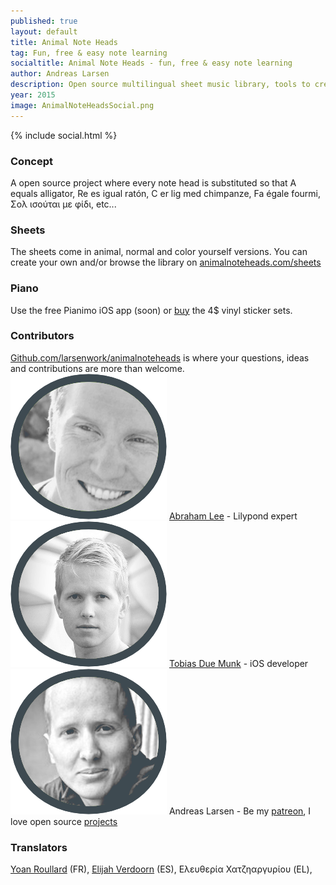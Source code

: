 ```yaml
---
published: true
layout: default
title: Animal Note Heads
tag: Fun, free & easy note learning
socialtitle: Animal Note Heads - fun, free & easy note learning
author: Andreas Larsen
description: Open source multilingual sheet music library, tools to create your own sheet music, iOS app and much more - all free.
year: 2015
image: AnimalNoteHeadsSocial.png
---
```


{% include social.html %}

### Concept
A open source project where every note head is substituted so that A equals alligator, Re es igual ratón, C er lig med chimpanze, Fa égale fourmi, Σολ ισούται με φίδι, etc...

### Sheets
The sheets come in animal, normal and color yourself versions. You can create your own and/or browse the library on [animalnoteheads.com/sheets](/sheets)

### Piano
Use the free Pianimo iOS app (soon) or [buy](http://www.redbubble.com/people/animalnoteheads/shop/) the 4$ vinyl sticker sets.

### Contributors
[Github.com/larsenwork/animalnoteheads](https://github.com/larsenwork/animalnoteheads) is where your questions, ideas and contributions are more than welcome.  
<span id="contri">
![Abraham](assets/img/abraham.png) [Abraham Lee](http://fonts.openlilylib.org) - Lilypond expert  
![Tobias](assets/img/tobi.png) [Tobias Due Munk](https://twitter.com/tobiasdm) - iOS developer  
![Andreas](assets/img/me.png) Andreas Larsen - Be my [patreon](https://www.patreon.com/andreaslarsen), I love open source [projects](https://github.com/andreaslarsen?tab=repositories)
</span>

### Translators
[Yoan Roullard](http://yoanroullard.fr) (FR), [Elijah Verdoorn](https://twitter.com/elijahverdoorn) (ES), Ελευθερία Χατζηαργυρίου (EL),

<!--
### Affilliates
I'm interested in a company/organisation/foundation that would support the project in turn for e.g. "brought to you by ..." - I'd like to devote more time to the project and possibly make it completely free for everyone to use.-->

